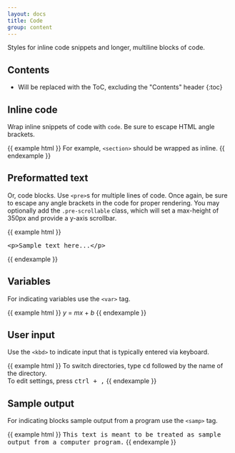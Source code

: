 ```yaml
---
layout: docs
title: Code
group: content
---
```


Styles for inline code snippets and longer, multiline blocks of code.

## Contents

* Will be replaced with the ToC, excluding the "Contents" header
{:toc}

## Inline code

Wrap inline snippets of code with `code`. Be sure to escape HTML angle brackets.

{{ example html }}
For example, <code>&lt;section&gt;</code> should be wrapped as inline.
{{ endexample }}

## Preformatted text

Or, code blocks. Use `<pre>`s for multiple lines of code. Once again, be sure to escape any angle brackets in the code for proper rendering. You may optionally add the `.pre-scrollable` class, which will set a max-height of 350px and provide a y-axis scrollbar.

{{ example html }}
<pre>&lt;p&gt;Sample text here...&lt;/p&gt;</pre>
{{ endexample }}

## Variables

For indicating variables use the `<var>` tag.

{{ example html }}
<var>y</var> = <var>m</var><var>x</var> + <var>b</var>
{{ endexample }}

## User input

Use the `<kbd>` to indicate input that is typically entered via keyboard.

{{ example html }}
To switch directories, type <kbd>cd</kbd> followed by the name of the directory.<br>
To edit settings, press <kbd><kbd>ctrl</kbd> + <kbd>,</kbd></kbd>
{{ endexample }}

## Sample output

For indicating blocks sample output from a program use the `<samp>` tag.

{{ example html }}
<samp>This text is meant to be treated as sample output from a computer program.</samp>
{{ endexample }}
